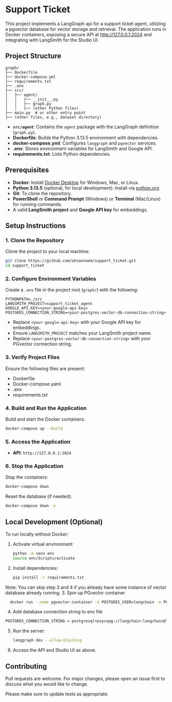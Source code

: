 # Support Ticket
This project implements a LangGraph api for a support ticket agent, utilizing a pgvector database for vector storage and retrieval. The application runs in Docker containers, exposing a secure API at http://127.0.0.1:2024 and integrating with LangSmith for the Studio UI.


## Project Structure

```
graph/
├── Dockerfile
├── docker-compose.yml
├── requirements.txt
├── .env
├── src/
│   ├── agent/
│   │   ├── __init__.py
│   │   ├── graph.py
│   │   ├── (other Python files)
├── main.py  # or other entry point
├── (other files, e.g., dataset directory)
```

- **`src/agent`**: Contains the `agent` package with the LangGraph definition (`graph.py`).
- **Dockerfile**: Builds the Python 3.13.5 environment with dependencies.
- **docker-compose.yml**: Configures `langgraph` and `pgvector` services.
- **.env**: Stores environment variables for LangSmith and Google API.
- **requirements.txt**: Lists Python dependencies.

## Prerequisites

- **Docker**: Install [Docker Desktop](https://www.docker.com/products/docker-desktop/) for Windows, Mac, or Linux.
- **Python 3.13.5** (optional, for local development): Install via [python.org](https://www.python.org/downloads/release/python-3135/).
- **Git**: To clone the repository.
- **PowerShell** or **Command Prompt** (Windows) or **Terminal** (Mac/Linux) for running commands.
- A valid **LangSmith project** and **Google API key** for embeddings.


## Setup Instructions

### 1. Clone the Repository

Clone the project to your local machine:

```bash
git clone https://github.com/ahsannaem/support_ticket.git
cd support_ticket
```

### 2. Configure Environment Variables

Create a `.env` file in the project root (`graph/`) with the following:

```plaintext
PYTHONPATH=./src
LANGSMITH_PROJECT=support_ticket_agent
GOOGLE_API_KEY=<your-google-api-key>
POSTGRES_CONNECTION_STRING=<your-postgres-vector-db-connection-string>
```

- Replace `<your-google-api-key>` with your Google API key for embeddings.
- Ensure `LANGSMITH_PROJECT` matches your LangSmith project name.
- Replace `<your-postgres-vector-db-connection-string>` with your PGvector connection string.

### 3. Verify Project Files

Ensure the following files are present:
- Dockerfile
- Docker-compose.yaml
- .env
- requirements.txt

### 4. Build and Run the Application

Build and start the Docker containers:

```bash
docker-compose up --build
```

### 5. Access the Application

- **API**: `http://127.0.0.1:2024`
### 6. Stop the Application

Stop the containers:
```bash
docker-compose down
```

Reset the database (if needed):
```bash
docker-compose down -v
```

## Local Development (Optional)

To run locally without Docker:

1. Activate virtual environment:
   ```bash
   python -m venv env
   source env/Scripts/activate  
   ```

2. Install dependencies:
   ```bash
   pip install -r requirements.txt
   ```
  Note: You can skip step 3 and 4 if you already have some instance of vector database already running.
3. Spin up PGvector container
  ```bash
    docker run --name pgvector-container -e POSTGRES_USER=langchain -e POSTGRES_PASSWORD=langchain -e POSTGRES_DB=langchain -p 6024:5432 -d pgvector/pgvector:pg16
  ```
4. Add database connection string to env file
  ```bash
  POSTGRES_CONNECTION_STRING = postgresql+psycopg://langchain:langchain@localhost:6024/langchain
  ```

5. Run the server:
   ```bash
   langgraph dev --allow-blocking
   ```

6. Access the API and Studio UI as above.

## Contributing

Pull requests are welcome. For major changes, please open an issue first
to discuss what you would like to change.

Please make sure to update tests as appropriate.
